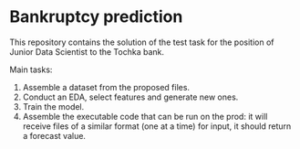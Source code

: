 # Bankruptcy prediction

This repository contains the solution of the test task for the position of Junior Data Scientist to the Tochka bank.

Main tasks:
1. Assemble a dataset from the proposed files.
2. Conduct an EDA, select features and generate new ones.
3. Train the model.
4. Assemble the executable code that can be run on the prod: it will receive files of a similar format (one at a time) for input, it should return a forecast value.
